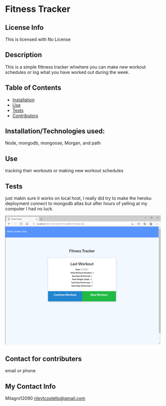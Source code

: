 # Fitness Tracker

## License Info

This is licensed with No License

## Description

This is a simple fittness tracker whwhere you can make new workout schedules or log what you have worked out during the week.

## Table of Contents

- [Installation](#installation)
- [Use](#use)
- [Tests](#tests)
- [Contributors](#contributors)

## Installation/Technologies used:

Node, mongodb, mongoose, Morgan, and path

## Use

tracking their workouts or making new workout schedules

## Tests

just makin sure it works on local host, I really did try to make the heroku deployment connect to mongodb atlas but after hours of yelling at my computer I had no luck.

![alt text](\image\image.png)

## Contact for contributers

email or phone

## My Contact Info

Milagro12090
rileytcostello@gmail.com
